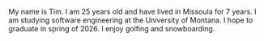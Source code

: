 My name is Tim. I am 25 years old and have lived in Missoula for 7 years. I am studying software engineering at the University of Montana. I hope to graduate in spring of 2026. I enjoy golfing and snowboarding.